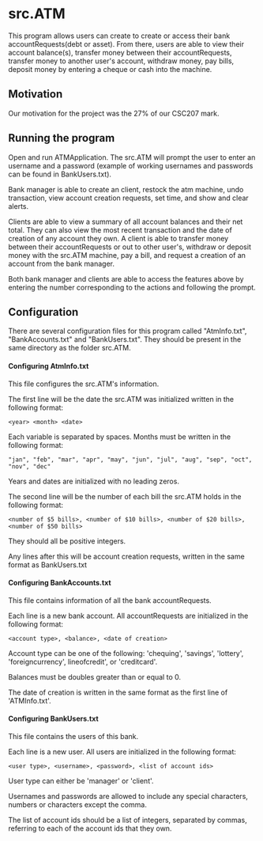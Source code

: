 # src.ATM

This program allows users can create to create or access their bank accountRequests(debt or asset).
From there, users are able to view their account balance(s), transfer money between their accountRequests, transfer money to another user's account, withdraw money, pay bills, deposit money by entering a cheque or cash into the machine.

## Motivation

Our motivation for the project was the 27% of our CSC207 mark.

## Running the program

Open and run ATMApplication. The src.ATM will prompt the user to enter an username and a password (example of working usernames and 
passwords can be found in BankUsers.txt). 

Bank manager is able to create an client, restock the atm machine, undo transaction, view account creation requests, 
set time, and show and clear alerts.

Clients are able to view a summary of all account balances and their net total. They can also view the most recent 
transaction and the date of creation of any account they own. A client is able to transfer money between their accountRequests
or out to other user's, withdraw or deposit money with the src.ATM machine, pay a bill, and request a creation of an account 
from the bank manager.

Both bank manager and clients are able to access the features above by entering the number corresponding to the actions
and following the prompt.

## Configuration

There are several configuration files for this program called "AtmInfo.txt", "BankAccounts.txt" and "BankUsers.txt". They should be present in the same directory as the folder src.ATM.

#### Configuring AtmInfo.txt

This file configures the src.ATM's information.

The first line will be the date the src.ATM was initialized written in the following format:

```
<year> <month> <date>
```

Each variable is separated by spaces. Months must be written in the following format:

```
"jan", "feb", "mar", "apr", "may", "jun", "jul", "aug", "sep", "oct", "nov", "dec"
```

Years and dates are initialized with no leading zeros.

The second line will be the number of each bill the src.ATM holds in the following format:

```
<number of $5 bills>, <number of $10 bills>, <number of $20 bills>, <number of $50 bills>
```

They should all be positive integers.

Any lines after this will be account creation requests, written in the same format as BankUsers.txt

#### Configuring BankAccounts.txt

This file contains information of all the bank accountRequests.

Each line is a new bank account. All accountRequests are initialized in the following format:

```
<account type>, <balance>, <date of creation>
```

Account type can be one of the following: 'chequing', 'savings', 'lottery', 'foreigncurrency', lineofcredit', or 'creditcard'.

Balances must be doubles greater than or equal to 0.

The date of creation is written in the same format as the first line of 'ATMInfo.txt'.

#### Configuring BankUsers.txt

This file contains the users of this bank.

Each line is a new user. All users are initialized in the following format:

```
<user type>, <username>, <password>, <list of account ids>
```

User type can either be 'manager' or 'client'.

Usernames and passwords are allowed to include any special characters, numbers or characters except the comma.

The list of account ids should be a list of integers, separated by commas, referring to each of the account ids that they own.